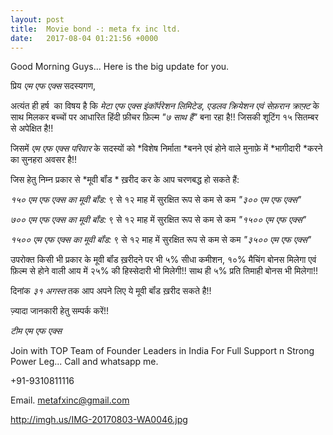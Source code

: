 ```yaml
---
layout: post
title:  Movie bond -: meta fx inc ltd.
date:   2017-08-04 01:21:56 +0000
---
```



Good Morning Guys... Here is the big update for you.

प्रिय *एम एफ एक्स* सदस्यगण,

अत्यंत ही हर्ष  का विषय है कि *मेटा एफ एक्स इंकॉर्परेशन लिमिटेड*, *एडलव क्रियेशन एवं सेफ़रान क्राफ़्ट* के साथ मिलकर बच्चों पर आधारित हिंदी फ़ीचर फ़िल्म *"७ साथ हैं"* बना रहा है!! जिसकी शूटिंग १५ सितम्बर से अपेक्षित है!!

जिसमें *एम एफ एक्स परिवार* के सदस्यों को *विशेष निर्माता *बनने एवं होने वाले मुनाफ़े में *भागीदारी *करने  का सुनहरा अवसर है!!

जिस हेतु निम्न प्रकार से *मूवी बॉंड * ख़रीद कर के आप चरणबद्ध हो सकते हैं:

*१५० एम एफ एक्स का मूवी बॉंड:*
९ से १२ माह में सुरक्षित रूप से कम से कम *"३०० एम एफ एक्स"*

*७०० एम एफ एक्स का मूवी बॉंड:*
९ से १२ माह में सुरक्षित रूप से कम से कम *"१५०० एम एफ एक्स"*

*१५०० एम एफ एक्स का मूवी बॉंड:*
९ से १२ माह में सुरक्षित रूप से कम से कम *"३५०० एम एफ एक्स"*

उपरोक्त किसी भी प्रकार के मूवी बॉंड ख़रीदने पर भी ५% सीधा कमीशन, १०% मैचिंग बोनस मिलेगा एवं फ़िल्म से होने वाली आय में २५% की हिस्सेदारी भी मिलेगी!! साथ ही ५% प्रति तिमाही बोनस भी मिलेगा!!

दिनांक *३१ अगस्त* तक आप अपने लिए ये मूवी बॉंड ख़रीद सकते है!!

ज़्यादा जानकारी हेतु सम्पर्क करें!!

*टीम एम एफ एक्स*

Join with TOP Team of Founder Leaders in India For Full Support n Strong Power Leg... Call and whatsapp me.

+91-9310811116

Email. metafxinc@gmail.com

http://imgh.us/IMG-20170803-WA0046.jpg